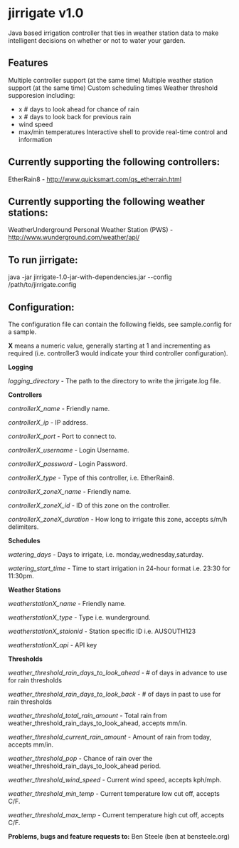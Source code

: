 jirrigate v1.0
==============

Java based irrigation controller that ties in weather station data
to make intelligent decisions on whether or not to water your garden.

Features
--------
Multiple controller support (at the same time)
Multiple weather station support (at the same time)
Custom scheduling times
Weather threshold supporesion including:
 - x # days to look ahead for chance of rain
 - x # days to look back for previous rain
 - wind speed
 - max/min temperatures
Interactive shell to provide real-time control and information

Currently supporting the following controllers:
-----------------------------------------------
EtherRain8 - http://www.quicksmart.com/qs_etherrain.html

Currently supporting the following weather stations:
----------------------------------------------------
WeatherUnderground Personal Weather Station (PWS) - http://www.wunderground.com/weather/api/


To run jirrigate:
-----------------
java -jar jirrigate-1.0-jar-with-dependencies.jar --config /path/to/jirrigate.config

Configuration:
--------------
The configuration file can contain the following fields, see sample.config for a sample.

<b>X</b> means a numeric value, generally starting at 1 and incrementing as required
(i.e. controller3 would indicate your third controller configuration).
<p>
<b>Logging</b>
<p>
<i>logging_directory</i> - The path to the directory to write the jirrigate.log file.<p>
<p>
<b>Controllers</b><p>
<p>
<i>controllerX_name</i> - Friendly name. <required><p>
<i>controllerX_ip</i> - IP address. <required><p>
<i>controllerX_port</i> - Port to connect to. <required><p>
<i>controllerX_username</i> - Login Username. <optional><p>
<i>controllerX_password</i> - Login Password. <optional><p>
<i>controllerX_type</i> - Type of this controller, i.e. EtherRain8. <required><p>
<i>controllerX_zoneX_name</i> - Friendly name. <required><p>
<i>controllerX_zoneX_id</i> - ID of this zone on the controller. <required><p>
<i>controllerX_zoneX_duration</i> - How long to irrigate this zone, accepts s/m/h delimiters. <required><p>
<p>
<b>Schedules</b>
<p>
<i>watering_days</i> - Days to irrigate, i.e. monday,wednesday,saturday. <required><p>
<i>watering_start_time</i> - Time to start irrigation in 24-hour format i.e. 23:30 for 11:30pm. <required><p>
<p>
<b>Weather Stations <optional></b><p>
<p>
<i>weatherstationX_name</i> - Friendly name. <required><p>
<i>weatherstationX_type</i> - Type i.e. wunderground. <required><p>
<i>weatherstationX_staionid</i> - Station specific ID i.e. AUSOUTH123 <required><p>
<i>weatherstationX_api</i> - API key <required><p>
<p>
<b>Thresholds <optional, require weather station></b>
<p>
<i>weather_threshold_rain_days_to_look_ahead</i> - # of days in advance to use for rain thresholds<optional><p>
<i>weather_threshold_rain_days_to_look_back</i> - # of days in past to use for rain thresholds<optional><p>
<i>weather_threshold_total_rain_amount</i> - Total rain from weather_threshold_rain_days_to_look_ahead, accepts mm/in.<optional><p>
<i>weather_threshold_current_rain_amount</i> - Amount of rain from today, accepts mm/in.<optional><p>
<i>weather_threshold_pop</i> - Chance of rain over the weather_threshold_rain_days_to_look_ahead period. <optional><p>
<i>weather_threshold_wind_speed</i> - Current wind speed, accepts kph/mph.<optional><p>
<i>weather_threshold_min_temp</i> - Current temperature low cut off, accepts C/F.<optional><p>
<i>weather_threshold_max_temp</i> - Current temperature high cut off, accepts C/F.<optional><p>
<p>
<p>   
<b>Problems, bugs and feature requests to:</b> Ben Steele (ben at bensteele.org)
